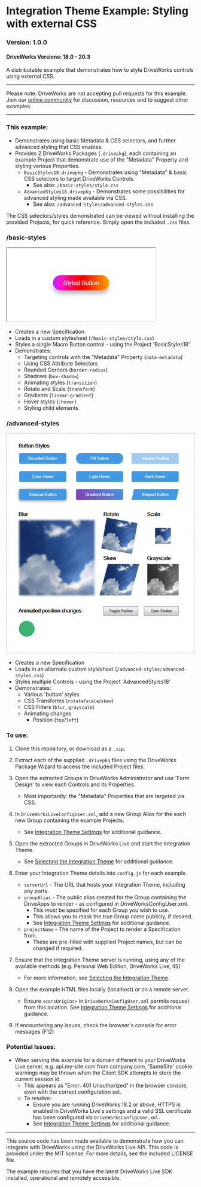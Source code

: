 # Integration Theme Example: Styling with external CSS
### Version: 1.0.0
#### DriveWorks Versions: 18.0 - 20.3

A distributable example that demonstrates how to style DriveWorks controls using external CSS.

---

Please note: DriveWorks are not accepting pull requests for this example.  
Join our [online community](https://my.driveworks.co.uk) for discussion, resources and to suggest other examples.

---

### This example:
- Demonstrates using basic Metadata & CSS selectors, and further advanced styling that CSS enables.
- Provides 2 DriveWorks Packages (`.drivepkg`), each containing an example Project that demonstrate use of the "Metadata" Property and styling various Properties.
    - `BasicStyles18.drivepkg` - Demonstrates using "Metadata" & basic CSS selectors to target DriveWorks Controls.
      - See also: `/basic-styles/style.css`
    - `AdvancedStyles18.drivepkg` - Demonstrates some possibilities for advanced styling made available via CSS.
      - See also: `/advanced-styles/advanced-styles.css`

The CSS selectors/styles demonstrated can be viewed without installing the provided Projects, for quick reference. Simply open the included `.css` files.

### /basic-styles

![Basic Example](/images/basic.png)

- Creates a new Specification
- Loads in a custom stylesheet (`/basic-styles/style.css`)
- Styles a single Macro Button control - using the Project 'BasicStyles18'
- Demonstrates:
    - Targeting controls with the "Metadata" Property (`data-metadata`)
    - Using CSS Attribute Selectors
    - Rounded Corners (`border-radius`)
    - Shadows (`box-shadow`)
    - Animating styles (`transition`)
    - Rotate and Scale (`transform`)
    - Gradients (`linear-gradient`)
    - Hover styles (`:hover`)
    - Styling child elements

### /advanced-styles

![Advanced Example](/images/advanced.png)

- Creates a new Specification
- Loads in an alternate custom stylesheet (`/advanced-styles/advanced-styles.css`)
- Styles multiple Controls - using the Project 'AdvancedStyles18'
- Demonstrates:
    - Various 'button' styles
    - CSS Transforms (`rotate`/`scale`/`skew`)
    - CSS Filters (`blur`, `grayscale`)
    - Animating changes
        - Position (`top`/`left`)

### To use:
1. Clone this repository, or download as a `.zip`,

2. Extract each of the supplied `.drivepkg` files using the DriveWorks Package Wizard to access the included Project files.

3. Open the extracted Groups in DriveWorks Administrator and use 'Form Design' to view each Controls and its Properties.
    * Most importantly: the "Metadata" Properties that are targeted via CSS.

4. In `DriveWorksLiveConfigUser.xml`, add a new Group Alias for the each new Group containing the example Projects.
    * See [Integration Theme Settings](https://docs.driveworkspro.com/Topic/IntegrationThemeSettings) for additional guidance.

5. Open the extracted Groups in DriveWorks Live and start the Integration Theme.
    * See [Selecting the Integration Theme](https://docs.driveworkspro.com/Topic/IntegrationThemeSelect) for additional guidance.

6. Enter your Integration Theme details into `config.js` for each example.
    * `serverUrl` - The URL that hosts your Integration Theme, including any ports.
    * `groupAlias` - The public alias created for the Group containing the DriveApps to render - as configured in DriveWorksConfigUser.xml.
        * This *must* be specified for each Group you wish to use.
        * This allows you to mask the true Group name publicly, if desired.
        * See [Integration Theme Settings](https://docs.driveworkspro.com/Topic/IntegrationThemeSettings) for additional guidance.
    * `projectName` - The name of the Project to render a Specification from.
        * These are pre-filled with supplied Project names, but can be changed if required.

7. Ensure that the Integration Theme server is running, using any of the available methods (e.g. Personal Web Edition, DriveWorks Live, IIS)
    * For more information, see [Selecting the Integration Theme](https://docs.driveworkspro.com/Topic/IntegrationThemeSelect).

8. Open the example HTML files locally (localhost) or on a remote server.
    * Ensure `<corsOrigins>` in `DriveWorksConfigUser.xml` permits request from this location.
    See [Integration Theme Settings](https://docs.driveworkspro.com/Topic/IntegrationThemeSettings) for additional guidance.

9. If encountering any issues, check the browser's console for error messages (F12)

### Potential Issues:
* When serving this example for a domain different to your DriveWorks Live server, e.g. api.my-site.com from company.com, 'SameSite' cookie warnings may be thrown when the Client SDK attempts to store the current session id.
    * This appears as "Error: 401 Unauthorized" in the browser console, even with the correct configuration set. 
    * To resolve:
        * Ensure you are running DriveWorks 18.2 or above, HTTPS is enabled in DriveWorks Live's settings and a valid SSL certificate has been configured via `DriveWorksConfigUser.xml`.
        * See [Integration Theme Settings](https://docs.driveworkspro.com/Topic/IntegrationThemeSettings) for additional guidance.

---

This source code has been made available to demonstrate how you can integrate with DriveWorks using the DriveWorks Live API.
This code is provided under the MIT license. For more details, see the included LICENSE file.

The example requires that you have the latest DriveWorks Live SDK installed, operational and remotely accessible.
